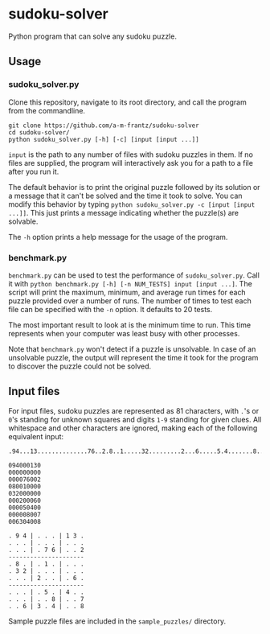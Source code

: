 # sudoku-solver
Python program that can solve any sudoku puzzle.

## Usage
### sudoku_solver.py
Clone this repository, navigate to its root directory, and call the program
from the commandline.
```
git clone https://github.com/a-m-frantz/sudoku-solver
cd sudoku-solver/
python sudoku_solver.py [-h] [-c] [input [input ...]]
```
`input` is the path to any number of files with sudoku puzzles in them.
If no files are supplied, the program will interactively ask you for a
path to a file after you run it.

The default behavior is to print the original puzzle followed by its
solution or a message that it can't be solved and the time it took to solve.
You can modify this behavior by typing
`python sudoku_solver.py -c [input [input ...]]`.
This just prints a message indicating whether the puzzle(s) are solvable.

The `-h` option prints a help message for the usage of the program.

### benchmark.py
`benchmark.py` can be used to test the performance of `sudoku_solver.py`.
Call it with `python benchmark.py [-h] [-n NUM_TESTS] input [input ...]`.
The script will print the maximum, minimum, and average run times for each
puzzle provided over a number of runs. The number of times to test each file
can be specified with the `-n` option. It defaults to 20 tests.

The most important result to look at is the minimum time to run.
This time represents when your computer was least busy with other processes.

Note that `benchmark.py` won't detect if a puzzle is unsolvable. In case of
an unsolvable puzzle, the output will represent the time it took for the
program to discover the puzzle could not be solved.

## Input files
For input files, sudoku puzzles are represented as 81 characters,
with `.`'s or `0`'s standing for unknown squares and digits `1-9` standing
for given clues. All whitespace and other characters are ignored, making
each of the following equivalent input:
```
.94...13..............76..2.8..1.....32.........2...6.....5.4.......8..7..63.4..8
```
```
094000130
000000000
000076002
080010000
032000000
000200060
000050400
000008007
006304008
```
```
. 9 4 | . . . | 1 3 .
. . . | . . . | . . .
. . . | . 7 6 | . . 2
---------------------
. 8 . | . 1 . | . . .
. 3 2 | . . . | . . .
. . . | 2 . . | . 6 .
---------------------
. . . | . 5 . | 4 . .
. . . | . . 8 | . . 7
. . 6 | 3 . 4 | . . 8
```

Sample puzzle files are included in the `sample_puzzles/` directory.
